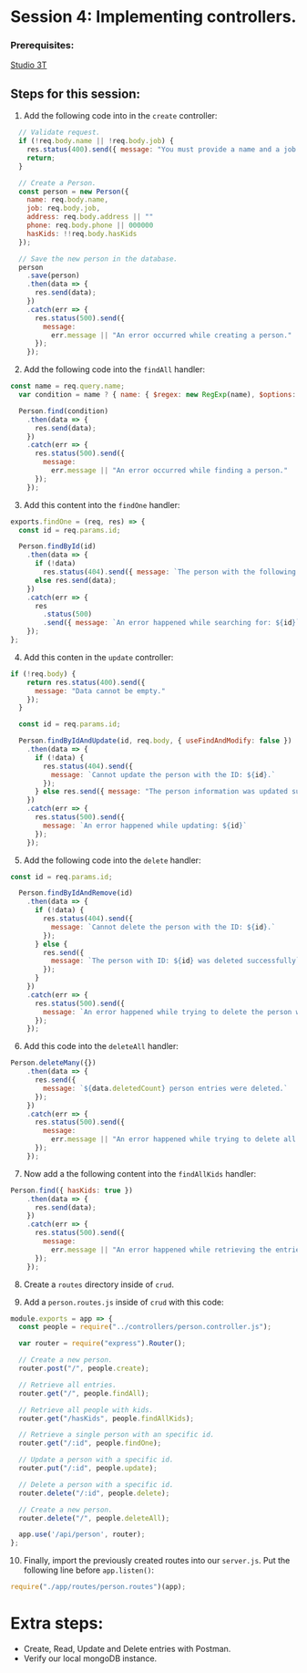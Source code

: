 # Session 4: Implementing controllers.

### Prerequisites:
[Studio 3T](https://studio3t.com/download/?source=robomongo&medium=homepage)

## Steps for this session:

1. Add the following code into in the `create` controller:
```js
  // Validate request.
  if (!req.body.name || !req.body.job) {
    res.status(400).send({ message: "You must provide a name and a job." });
    return;
  }

  // Create a Person.
  const person = new Person({
    name: req.body.name,
    job: req.body.job,
    address: req.body.address || ""
    phone: req.body.phone || 000000
    hasKids: !!req.body.hasKids
  });

  // Save the new person in the database.  
  person
    .save(person)
    .then(data => {
      res.send(data);
    })
    .catch(err => {
      res.status(500).send({
        message:
          err.message || "An error occurred while creating a person."
      });
    });
```
2. Add the following code into the `findAll` handler:
```js
const name = req.query.name;
  var condition = name ? { name: { $regex: new RegExp(name), $options: "i" } } : {};

  Person.find(condition)
    .then(data => {
      res.send(data);
    })
    .catch(err => {
      res.status(500).send({
        message:
          err.message || "An error occurred while finding a person."
      });
    });
```

3. Add this content into the `findOne` handler:
```js
exports.findOne = (req, res) => {
  const id = req.params.id;

  Person.findById(id)
    .then(data => {
      if (!data)
        res.status(404).send({ message: `The person with the following ID was not found: ${id}` });
      else res.send(data);
    })
    .catch(err => {
      res
        .status(500)
        .send({ message: `An error happened while searching for: ${id}` });
    });
};
```

4. Add this conten in the `update` controller:
```js
if (!req.body) {
    return res.status(400).send({
      message: "Data cannot be empty."
    });
  }

  const id = req.params.id;

  Person.findByIdAndUpdate(id, req.body, { useFindAndModify: false })
    .then(data => {
      if (!data) {
        res.status(404).send({
          message: `Cannot update the person with the ID: ${id}.`
        });
      } else res.send({ message: "The person information was updated successfully." });
    })
    .catch(err => {
      res.status(500).send({
        message: `An error happened while updating: ${id}`
      });
    });
```

5. Add the following code into the `delete` handler:
```js
const id = req.params.id;

  Person.findByIdAndRemove(id)
    .then(data => {
      if (!data) {
        res.status(404).send({
          message: `Cannot delete the person with the ID: ${id}.`
        });
      } else {
        res.send({
          message: `The person with ID: ${id} was deleted successfully`
        });
      }
    })
    .catch(err => {
      res.status(500).send({
        message: `An error happened while trying to delete the person with the following ID: ${id}.`
      });
    });
```

6. Add this code into the `deleteAll` handler:
```js
Person.deleteMany({})
    .then(data => {
      res.send({
        message: `${data.deletedCount} person entries were deleted.`
      });
    })
    .catch(err => {
      res.status(500).send({
        message:
          err.message || "An error happened while trying to delete all the database entries."
      });
    });
```

7. Now add a the following content into the `findAllKids` handler:
```js
Person.find({ hasKids: true })
    .then(data => {
      res.send(data);
    })
    .catch(err => {
      res.status(500).send({
        message:
          err.message || "An error happened while retrieving the entries."
      });
    });
```

8. Create a `routes` directory inside of `crud`.

9. Add a `person.routes.js` inside of `crud` with this code:
```js
module.exports = app => {
  const people = require("../controllers/person.controller.js");

  var router = require("express").Router();

  // Create a new person.
  router.post("/", people.create);

  // Retrieve all entries.
  router.get("/", people.findAll);

  // Retrieve all people with kids.
  router.get("/hasKids", people.findAllKids);

  // Retrieve a single person with an specific id.
  router.get("/:id", people.findOne);

  // Update a person with a specific id.
  router.put("/:id", people.update);

  // Delete a person with a specific id.
  router.delete("/:id", people.delete);

  // Create a new person.
  router.delete("/", people.deleteAll);

  app.use('/api/person', router);
};
```

10. Finally, import the previously created routes into our `server.js`. Put the following line before `app.listen()`:
```js
require("./app/routes/person.routes")(app);
```

# Extra steps:

* Create, Read, Update and Delete entries with Postman.
* Verify our local mongoDB instance.

